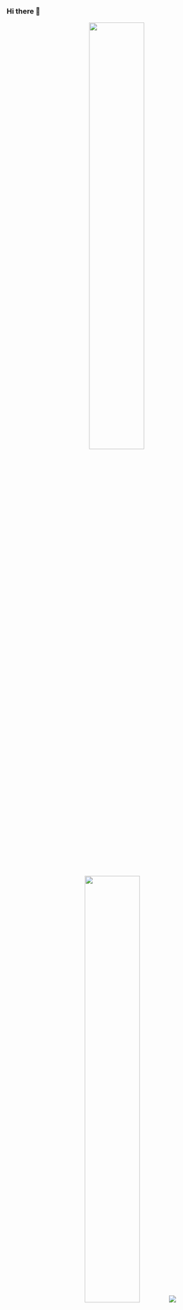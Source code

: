 ### Hi there 👋

<!--
**bilalscripts/bilalscripts** is a ✨ _special_ ✨ repository because its `README.md` (this file) appears on your GitHub profile.
-->
<p align="center">
  <img height="50%" width="auto" src ="https://github-readme-stats.vercel.app/api?username=bilalscripts&show_icons=true&count_private=true&theme=darcula&hide_border=true&hide=issues,contribs&bg_color=00000000">
  <img height="50%" width="auto" src ="https://github-readme-stats.vercel.app/api/top-langs/?username=bilalscripts&layout=compact&hide_border=true&theme=darcula&bg_color=00000000&langs_count=6&hide=jupyter%20notebook,tex,css,php">
  <img src ="https://github-readme-streak-stats.herokuapp.com?user=bilalscripts&theme=darcula&hide_border=true&background=FFFFFF00">
  <br>
  <br>
  <a href="https://www.buymeacoffee.com/bilalscripts> <img align="center" src="https://cdn.buymeacoffee.com/buttons/v2/default-orange.png" height="50" width="210" alt="aveek.saha" /></a>
</p>
